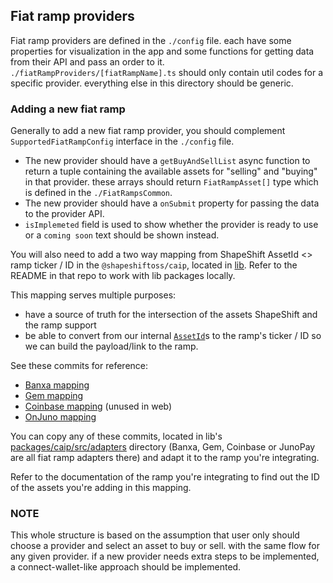## Fiat ramp providers

Fiat ramp providers are defined in the `./config` file. each have some properties for visualization in the app and some functions for getting data from their API and pass an order to it.
`./fiatRampProviders/[fiatRampName].ts` should only contain util codes for a specific provider.
everything else in this directory should be generic.

### Adding a new fiat ramp

Generally to add a new fiat ramp provider, you should complement `SupportedFiatRampConfig` interface in the `./config` file. 
- The new provider should have a `getBuyAndSellList` async function to return a tuple containing the available assets for "selling" and "buying" in that provider. these arrays should return `FiatRampAsset[]` type which is defined in the `./FiatRampsCommon`.
- The new provider should have a `onSubmit` property for passing the data to the provider API.
- `isImplemeted` field is used to show whether the provider is ready to use or a `coming soon` text should be shown instead.

You will also need to add a two way mapping from ShapeShift AssetId <> ramp ticker / ID in the `@shapeshiftoss/caip`, located in [lib](https://github.com/shapeshift/lib).
Refer to the README in that repo to work with lib packages locally.

This mapping serves multiple purposes:
- have a source of truth for the intersection of the assets ShapeShift and the ramp support
- be able to convert from our internal [`AssetId`](https://github.com/shapeshift/lib/tree/main/packages/caip#assetid-caip19---asset-type-and-asset-id-specification)s to the ramp's ticker / ID so we can build the payload/link to the ramp.

See these commits for reference:
- [Banxa mapping](https://github.com/shapeshift/lib/commit/f24f9d800041534ae45a5196bb2030bba5f5864a)
- [Gem mapping](https://github.com/shapeshift/lib/commit/78a8f14b82330239555ad544121ea956dd6ca8be)
- [Coinbase mapping](https://github.com/shapeshift/lib/commit/fb2cc5aafe74ac33d896f130952b4dcbfbf98e4a) (unused in web)
- [OnJuno mapping](https://github.com/shapeshift/lib/commit/5fade1f998cc6224dd2cb5d076f26a4c485b649a)

You can copy any of these commits, located in lib's [packages/caip/src/adapters](https://github.com/shapeshift/lib/tree/main/packages/caip/src/adapters) directory (Banxa, Gem, Coinbase or JunoPay are all fiat ramp adapters there) and adapt it to the ramp you're integrating.

Refer to the documentation of the ramp you're integrating to find out the ID of the assets you're adding in this mapping.


### NOTE
This whole structure is based on the assumption that user only should choose a provider and select an asset to buy or sell. with the same flow for any given provider. if a new provider needs extra steps to be implemented, a connect-wallet-like approach should be implemented.


